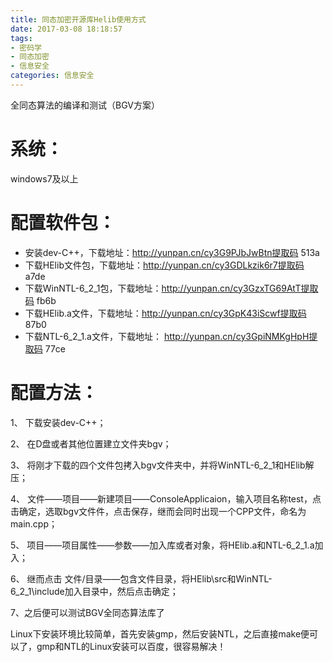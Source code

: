 ```yaml
---
title: 同态加密开源库Helib使用方式
date: 2017-03-08 18:18:57
tags:
- 密码学
- 同态加密
- 信息安全
categories: 信息安全
---
```



全同态算法的编译和测试（BGV方案）

# 系统：
windows7及以上

# 配置软件包：
- 安装dev-C++，下载地址：http://yunpan.cn/cy3G9PJbJwBtn提取码 513a
- 下载HElib文件包，下载地址：http://yunpan.cn/cy3GDLkzik6r7提取码 a7de
- 下载WinNTL-6_2_1包，下载地址：http://yunpan.cn/cy3GzxTG69AtT提取码 fb6b
- 下载HElib.a文件，下载地址：http://yunpan.cn/cy3GpK43iScwf提取码 87b0
- 下载NTL-6_2_1.a文件，下载地址： http://yunpan.cn/cy3GpiNMKgHpH提取码 77ce

<!--more-->
# 配置方法：

1、 下载安装dev-C++；

2、 在D盘或者其他位置建立文件夹bgv；

3、 将刚才下载的四个文件包拷入bgv文件夹中，并将WinNTL-6_2_1和HElib解压；

4、 文件——项目——新建项目——ConsoleApplicaion，输入项目名称test，点击确定，选取bgv文件件，点击保存，继而会同时出现一个CPP文件，命名为main.cpp；

5、 项目——项目属性——参数——加入库或者对象，将HElib.a和NTL-6_2_1.a加入；

6、 继而点击 文件/目录——包含文件目录，将HElib\src和WinNTL-6_2_1\include加入目录中，然后点击确定；

7、之后便可以测试BGV全同态算法库了

Linux下安装环境比较简单，首先安装gmp，然后安装NTL，之后直接make便可以了，gmp和NTL的Linux安装可以百度，很容易解决！